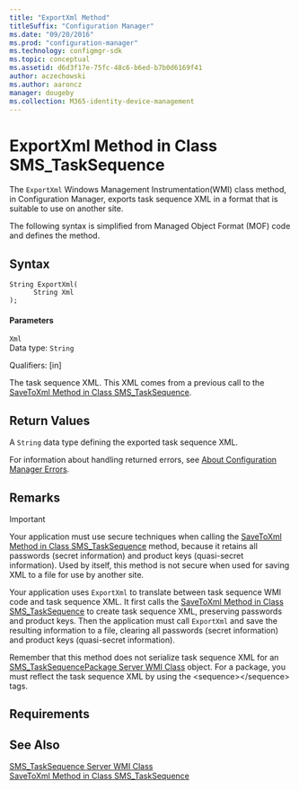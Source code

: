 ```yaml
---
title: "ExportXml Method"
titleSuffix: "Configuration Manager"
ms.date: "09/20/2016"
ms.prod: "configuration-manager"
ms.technology: configmgr-sdk
ms.topic: conceptual
ms.assetid: d6d3f17e-75fc-48c6-b6ed-b7b0d6169f41
author: aczechowski
ms.author: aaroncz
manager: dougeby
ms.collection: M365-identity-device-management
---
```

# ExportXml Method in Class SMS_TaskSequence
The `ExportXml` Windows Management Instrumentation(WMI) class method, in Configuration Manager, exports task sequence XML in a format that is suitable to use on another site.  

 The following syntax is simplified from Managed Object Format (MOF) code and defines the method.  

## Syntax  

```  
String ExportXml(  
      String Xml  
);  
```  

#### Parameters  
 `Xml`  
 Data type: `String`  

 Qualifiers: [in]  

 The task sequence XML. This XML comes from a previous call to the [SaveToXml Method in Class SMS_TaskSequence](../../../develop/reference/osd/savetoxml-method-in-class-sms_tasksequence.md).  

## Return Values  
 A `String` data type defining the exported task sequence XML.  

 For information about handling returned errors, see [About Configuration Manager Errors](../../../develop/core/understand/about-configuration-manager-errors.md).  

## Remarks  

> [!IMPORTANT]
>  Your application must use secure techniques when calling the [SaveToXml Method in Class SMS_TaskSequence](../../../develop/reference/osd/savetoxml-method-in-class-sms_tasksequence.md) method, because it retains all passwords (secret information) and product keys (quasi-secret information). Used by itself, this method is not secure when used for saving XML to a file for use by another site.  

 Your application uses `ExportXml` to translate between task sequence WMI code and task sequence XML. It first calls the [SaveToXml Method in Class SMS_TaskSequence](../../../develop/reference/osd/savetoxml-method-in-class-sms_tasksequence.md) to create task sequence XML, preserving passwords and product keys. Then the application must call `ExportXml` and save the resulting information to a file, clearing all passwords (secret information) and product keys (quasi-secret information).  

 Remember that this method does not serialize task sequence XML for an [SMS_TaskSequencePackage Server WMI Class](../../../develop/reference/osd/sms_tasksequencepackage-server-wmi-class.md) object. For a package, you must reflect the task sequence XML by using the \<sequence>\</sequence> tags.  

## Requirements  

## See Also  
 [SMS_TaskSequence Server WMI Class](../../../develop/reference/osd/sms_tasksequence-server-wmi-class.md)   
 [SaveToXml Method in Class SMS_TaskSequence](../../../develop/reference/osd/savetoxml-method-in-class-sms_tasksequence.md)
